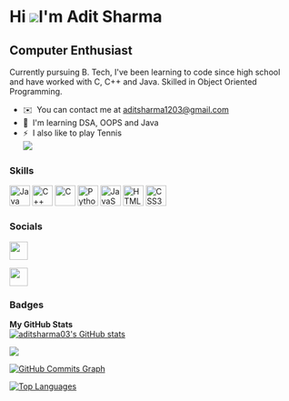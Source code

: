 Hi ![](https://user-images.githubusercontent.com/18350557/176309783-0785949b-9127-417c-8b55-ab5a4333674e.gif)I'm Adit Sharma
===================================================================================================================================

Computer Enthusiast
-------------------

Currently pursuing B. Tech, I've been learning to code since high school and have worked with C, C++ and Java. Skilled in Object Oriented Programming.

*   ✉️  You can contact me at [aditsharma1203@gmail.com](mailto:aditsharma1203@gmail.com)
*   🧠  I'm learning DSA, OOPS and Java
*   ⚡  I also like to play Tennis<br>
<a href="https://www.github.com/aditsharma03" target="_blank" rel="noreferrer"><img
                  src="https://img.shields.io/github/followers/aditsharma03?logo=github&style=for-the-badge&color=facc15&labelColor=0f172a" /></a>
                  
### Skills 
<p align="left">
<a href="https://www.oracle.com/java/" target="_blank" rel="noreferrer"><img src="https://raw.githubusercontent.com/danielcranney/readme-generator/main/public/icons/skills/java-colored.svg" width="36" height="36" alt="Java" /></a>
<a href="https://docs.microsoft.com/en-us/cpp/?view=msvc-170" target="_blank" rel="noreferrer"><img src="https://raw.githubusercontent.com/danielcranney/readme-generator/main/public/icons/skills/cplusplus-colored.svg" width="36" height="36" alt="C++" /></a>
<a href="https://docs.microsoft.com/en-us/cpp/?view=msvc-170" target="_blank" rel="noreferrer"><img src="https://raw.githubusercontent.com/danielcranney/readme-generator/main/public/icons/skills/c-colored.svg" width="36" height="36" alt="C" /></a>
<a href="https://www.python.org/" target="_blank" rel="noreferrer"><img src="https://raw.githubusercontent.com/danielcranney/readme-generator/main/public/icons/skills/python-colored.svg" width="36" height="36" alt="Python" /></a>
<a href="https://developer.mozilla.org/en-US/docs/Web/JavaScript" target="_blank" rel="noreferrer"><img src="https://raw.githubusercontent.com/danielcranney/readme-generator/main/public/icons/skills/javascript-colored.svg" width="36" height="36" alt="JavaScript" /></a>
<a href="https://developer.mozilla.org/en-US/docs/Glossary/HTML5" target="_blank" rel="noreferrer"><img src="https://raw.githubusercontent.com/danielcranney/readme-generator/main/public/icons/skills/html5-colored.svg" width="36" height="36" alt="HTML5" /></a>
<a href="https://www.w3.org/TR/CSS/#css" target="_blank" rel="noreferrer"><img src="https://raw.githubusercontent.com/danielcranney/readme-generator/main/public/icons/skills/css3-colored.svg" width="36" height="36" alt="CSS3" /></a>
</p>
                    
### Socials
<p align="left">
<a href="https://www.github.com/aditsharma03" target="_blank" rel="noreferrer"><img src="https://raw.githubusercontent.com/danielcranney/readme-generator/main/public/icons/socials/github-dark.svg" width="32" height="32"/></a>
                          
<a href="https://www.linkedin.com/in/adit-sharma-0a15861ab" target="_blank" rel="noreferrer"><img src="https://raw.githubusercontent.com/danielcranney/readme-generator/main/public/icons/socials/linkedin.svg" width="32" height="32"/></a>

</p>
                      
### Badges 
<b>My GitHub Stats</b><br>
<a href="http://www.github.com/aditsharma03"><img src="https://github-readme-stats.vercel.app/api?username=aditsharma03&show_icons=true&hide=&count_private=true&title_color=ef4444&text_color=ffffff&icon_color=facc15&bg_color=0f172a&hide_border=true&show_icons=true" alt="aditsharma03's GitHub stats"/></a>
                      
<a href="http://www.github.com/aditsharma03"><img src="https://github-readme-streak-stats.herokuapp.com/?user=aditsharma03&stroke=ffffff&background=0f172a&ring=ef4444&fire=ef4444&currStreakNum=ffffff&currStreakLabel=ef4444&sideNums=ffffff&sideLabels=ffffff&dates=ffffff&hide_border=true"/></a>
                  
<a href="http://www.github.com/aditsharma03"><img src="https://github-readme-activity-graph.cyclic.app/graph?username=aditsharma03&bg_color=0f172a&color=ffffff&line=facc15&point=ffffff&area_color=0f172a&area=true&hide_border=true&custom_title=GitHub%20Commits%20Graph" alt="GitHub Commits Graph"/></a>
                      
<a href="https://github.com/aditsharma03" align="left"><img src="https://github-readme-stats.vercel.app/api/top-langs/?username=aditsharma03&langs_count=10&title_color=ef4444&text_color=ffffff&icon_color=facc15&bg_color=0f172a&hide_border=true&locale=en&custom_title=Top%20%Languages" alt="Top Languages"/></a>
